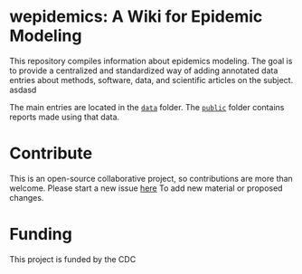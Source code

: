 # wepidemics: A Wiki for Epidemic Modeling

This repository compiles information about epidemics modeling. The goal is
to provide a centralized and standardized way of adding annotated data entries
about methods, software, data, and scientific articles on the subject. asdasd

The main entries are located in the [`data`](data) folder. The [`public`](public) folder
contains reports made using that data.

# Contribute

This is an open-source collaborative project, so contributions are more
than welcome. Please start a new issue [here](https://github.com/UT-IDDynamics/wepidemics/issues/new) To add new material or proposed changes.

# Funding

This project is funded by the CDC